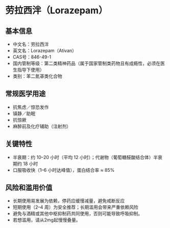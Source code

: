 # 劳拉西泮（Lorazepam）

## 基本信息
- 中文名：劳拉西泮
- 英文名：Lorazepam（Ativan）  
- CAS号：846-49-1
- 国内管制等级：第二类精神药品（属于国家管制类药物且有成瘾性，必须在医生指导下使用）
- 类别：苯二氮䓬类化合物

## 常规医学用途  
- 抗焦虑／惊恐发作  
- 镇静／助眠  
- 抗惊厥  
- 麻醉前及化疗辅助（注射剂）

## 关键特性  
- 半衰期：约 10–20 小时（平均 12 小时）；代谢物（葡萄糖醛酸结合体）半衰期约 18 小时  
- 口服吸收快（1–6 小时达峰值），蛋白结合率 ≈ 85%

## 风险和滥用价值
- 长期使用易发展为依赖，停药应缓慢减量，避免戒断反应  
- 短期使用（2–4 周）为安全推荐；长期滥用会带来严重依赖风险
- 避免与酒精或其他中枢抑制药共同使用，否则可能导致呼吸抑制。
- 若想滥用，请从2mg起慢慢叠量。